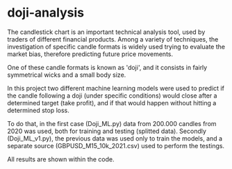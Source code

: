 # doji-analysis

The candlestick chart is an important technical analysis tool, used by traders of different financial products. Among a variety of techniques, the investigation
of specific candle formats is widely used trying to evaluate the market bias, therefore predicting future price movements. 

One of these candle formats is known as 'doji', and it consists in fairly symmetrical wicks and a small body size. 

In this project two different machine learning models were used to predict if the candle following a doji (under specific conditions) would close after a determined target (take profit), and if that would happen without hitting a determined stop loss. 

To do that, in the first case (Doji_ML.py) data from 200.000 candles from 2020 was used, both for training and testing (splitted data). Secondly (Doji_ML_v1.py), the previous data was used only to train the models, and a separate source (GBPUSD_M15_10k_2021.csv) used to perform the testings. 

All results are shown within the code.


